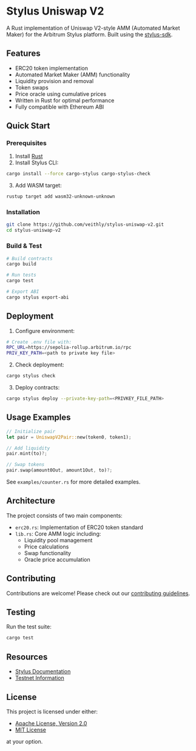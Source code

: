# Stylus Uniswap V2

A Rust implementation of Uniswap V2-style AMM (Automated Market Maker) for the Arbitrum Stylus platform. Built using the [stylus-sdk](https://github.com/OffchainLabs/stylus-sdk-rs).

## Features

- ERC20 token implementation
- Automated Market Maker (AMM) functionality
- Liquidity provision and removal
- Token swaps
- Price oracle using cumulative prices
- Written in Rust for optimal performance
- Fully compatible with Ethereum ABI

## Quick Start

### Prerequisites

1. Install [Rust](https://www.rust-lang.org/tools/install)
2. Install Stylus CLI:
```bash
cargo install --force cargo-stylus cargo-stylus-check
```

3. Add WASM target:
```bash
rustup target add wasm32-unknown-unknown
```

### Installation

```bash
git clone https://github.com/veithly/stylus-uniswap-v2.git
cd stylus-uniswap-v2
```

### Build & Test

```bash
# Build contracts
cargo build

# Run tests
cargo test

# Export ABI
cargo stylus export-abi
```

## Deployment

1. Configure environment:
```bash
# Create .env file with:
RPC_URL=https://sepolia-rollup.arbitrum.io/rpc
PRIV_KEY_PATH=<path to private key file>
```

2. Check deployment:
```bash
cargo stylus check
```

3. Deploy contracts:
```bash
cargo stylus deploy --private-key-path=<PRIVKEY_FILE_PATH>
```

## Usage Examples

```rust
// Initialize pair
let pair = UniswapV2Pair::new(token0, token1);

// Add liquidity
pair.mint(to)?;

// Swap tokens
pair.swap(amount0Out, amount1Out, to)?;
```

See `examples/counter.rs` for more detailed examples.

## Architecture

The project consists of two main components:

- `erc20.rs`: Implementation of ERC20 token standard
- `lib.rs`: Core AMM logic including:
  - Liquidity pool management
  - Price calculations
  - Swap functionality
  - Oracle price accumulation

## Contributing

Contributions are welcome! Please check out our [contributing guidelines](.github/pull_request_template.md).

## Testing

Run the test suite:
```bash
cargo test
```

## Resources

- [Stylus Documentation](https://docs.arbitrum.io/stylus)
- [Testnet Information](https://docs.arbitrum.io/stylus/reference/testnet-information)

## License

This project is licensed under either:
- [Apache License, Version 2.0](licenses/Apache-2.0)
- [MIT License](licenses/MIT)

at your option.
